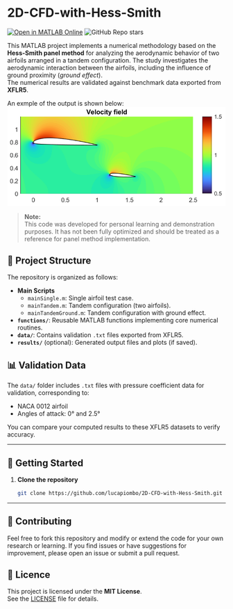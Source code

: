 # 2D-CFD-with-Hess-Smith
[![Open in MATLAB Online](https://www.mathworks.com/images/responsive/global/open-in-matlab-online.svg)](https://matlab.mathworks.com/open/github/v1?repo=lucapiombo/2D-CFD-with-Hess-Smith)
![GitHub Repo stars](https://img.shields.io/github/stars/lucapiombo/2D-CFD-with-Hess-Smith?style=social)

This MATLAB project implements a numerical methodology based on the **Hess-Smith panel method** for analyzing the aerodynamic behavior of two airfoils arranged in a tandem configuration. The study investigates the aerodynamic interaction between the airfoils, including the influence of ground proximity (*ground effect*).  
The numerical results are validated against benchmark data exported from **XFLR5**.

An exmple of the output is shown below:
![Alt text](results/tandemGround.png)

> **Note:**  
> This code was developed for personal learning and demonstration purposes. It has not been fully optimized and should be treated as a reference for panel method implementation.

## 📂 Project Structure

The repository is organized as follows:

- **Main Scripts**
  - `mainSingle.m`: Single airfoil test case.
  - `mainTandem.m`: Tandem configuration (two airfoils).
  - `mainTandemGround.m`: Tandem configuration with ground effect.
- **`functions/`**: Reusable MATLAB functions implementing core numerical routines.
- **`data/`**: Contains validation `.txt` files exported from XFLR5.
- **`results/`** (optional): Generated output files and plots (if saved).

## 📊 Validation Data

The `data/` folder includes `.txt` files with pressure coefficient data for validation, corresponding to:
- NACA 0012 airfoil
- Angles of attack: 0° and 2.5°

You can compare your computed results to these XFLR5 datasets to verify accuracy.

---

## 🚀 Getting Started

1. **Clone the repository**
   ```bash
   git clone https://github.com/lucapiombo/2D-CFD-with-Hess-Smith.git
   
---

## 🤝 Contributing
Feel free to fork this repository and modify or extend the code for your own research or learning.
If you find issues or have suggestions for improvement, please open an issue or submit a pull request.

## 📄 Licence
This project is licensed under the **MIT License**.  
See the [LICENSE](LICENSE.txt) file for details.
